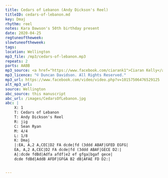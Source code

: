 ```yaml
---
title: Cedars of Lebanon (Andy Dickson's Reel)
titleID: cedars-of-lebanon.md
key: Dmaj
rhythm: reel
notes: Kara Dawson's 50th birthday present
date: 2020-04-25
regtuneoftheweek:
slowtuneoftheweek:
tags:
location: Wellington
mp3_file: /mp3/cedars-of-lebanon.mp3
repeats: 2
parts: AABB
mp3_source: <a href="https://www.facebook.com/ciarank1">Ciaran Kelly</a>
mp3_licence: "© Duncan Davidson. All Rights Reserved."
mp3_url: https://www.facebook.com/video/video.php?v=10157506476529125
alt_mp3_url: 
source: Wellington
abc_source: this manuscript
abc_url: /images/CedarsOfLebanon.jpg
abc: |
    X: 1
    T: Cedars of Lebanon
    T: Andy Dickson's Reel
    R: jig
    C: Sean Ryan
    M: 4/4
    L: 1/8
    K: Dmaj
    |:EA, A,2 A,CEC|D2 FA dcde|fd (3ddd ABAF|GFED EGFG|
    EA, A,2 A,CEC|D2 FA dcde|fd (3ddd ABAF|GECE D2:|
    A|:dcde fdBd|Adfa afdf|e2 ef gfga|bgaf gece|
    dcde fdBd|AddB AFDF|GFGA B2 dB|AFAE FD D2:|


---
```

